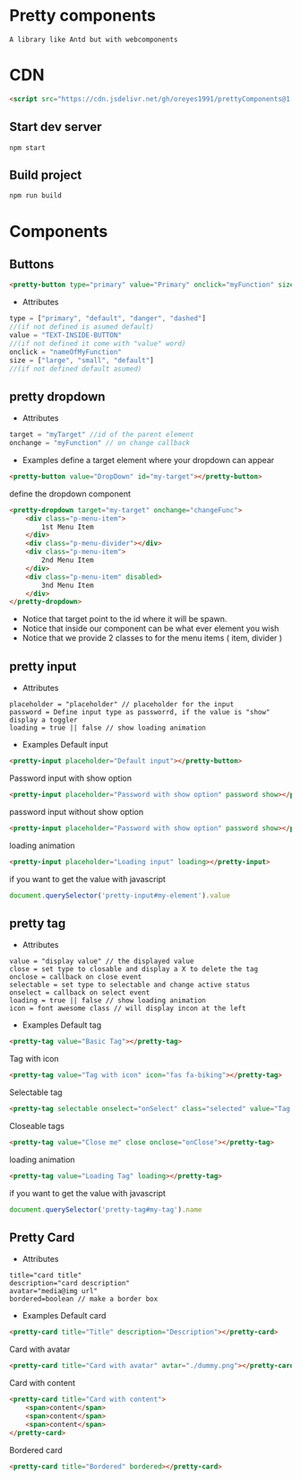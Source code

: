 # Pretty components
    A library like Antd but with webcomponents
# CDN
```html
<script src="https://cdn.jsdelivr.net/gh/oreyes1991/prettyComponents@1.0.1-d/main.js"> </script>
```
## Start dev server
```shell
npm start
```

## Build project
```shell
npm run build
```
# Components
## Buttons
```html
<pretty-button type="primary" value="Primary" onclick="myFunction" size="default"></pretty-button>
```
- Attributes
```js
type = ["primary", "default", "danger", "dashed"] 
//(if not defined is asumed default)
value = "TEXT-INSIDE-BUTTON" 
//(if not defined it come with "value" word)
onclick = "nameOfMyFunction"
size = ["large", "small", "default"] 
//(if not defined default asumed)
```
## pretty dropdown
- Attributes
```js
target = "myTarget" //id of the parent element
onchange = "myFunction" // on change callback
```
- Examples
define a target element where your dropdown can appear
```html
<pretty-button value="DropDown" id="my-target"></pretty-button>
```
define the dropdown component
```html
<pretty-dropdown target="my-target" onchange="changeFunc">
	<div class="p-menu-item">
		1st Menu Item
	</div>
	<div class="p-menu-divider"></div>
	<div class="p-menu-item">
		2nd Menu Item
	</div>
	<div class="p-menu-item" disabled>
		3nd Menu Item
	</div>
</pretty-dropdown>
```
- Notice that target point to the id where it will be spawn.
- Notice that inside our component can be what ever element you wish
- Notice that we provide 2 classes to for the menu items ( item, divider )

## pretty input
- Attributes
```
placeholder = "placeholder" // placeholder for the input
password = Define input type as passworrd, if the value is "show" display a toggler
loading = true || false // show loading animation
```
- Examples
Default input
```html
<pretty-input placeholder="Default input"></pretty-button>
```
Password input with show option
```html
<pretty-input placeholder="Password with show option" password show></pretty-input>
```
password input without show option
```html
<pretty-input placeholder="Password with show option" password show></pretty-input>
```
loading animation
```html
<pretty-input placeholder="Loading input" loading></pretty-input>
```
if you want to get the value with javascript
```js
document.querySelector('pretty-input#my-element').value
```

## pretty tag

- Attributes

```
value = "display value" // the displayed value
close = set type to closable and display a X to delete the tag
onclose = callback on close event
selectable = set type to selectable and change active status
onselect = callback on select event
loading = true || false // show loading animation
icon = font awesome class // will display incon at the left
```
- Examples
Default tag
```html
<pretty-tag value="Basic Tag"></pretty-tag>
```
Tag with icon
```html
<pretty-tag value="Tag with icon" icon="fas fa-biking"></pretty-tag>
```
Selectable tag
```html
<pretty-tag selectable onselect="onSelect" class="selected" value="Tag 1"></pretty-tag>
```
Closeable tags
```html
<pretty-tag value="Close me" close onclose="onClose"></pretty-tag>
```
loading animation
```html
<pretty-tag value="Loading Tag" loading></pretty-tag>
```
if you want to get the value with javascript
```js
document.querySelector('pretty-tag#my-tag').name
```

## Pretty Card

- Attributes

```
title="card title"
description="card description"
avatar="media@img url"
bordered=boolean // make a border box
```
- Examples
Default card
```html
<pretty-card title="Title" description="Description"></pretty-card>
```
Card with avatar
```html
<pretty-card title="Card with avatar" avtar="./dummy.png"></pretty-card>
```
Card with content
```html
<pretty-card title="Card with content">
    <span>content</span>
    <span>content</span>
    <span>content</span>
</pretty-card>
```
Bordered card
```html
<pretty-card title="Bordered" bordered></pretty-card>
```